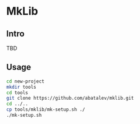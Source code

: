 # MkLib

## Intro

TBD

## Usage

```sh
cd new-project
mkdir tools
cd tools
git clone https://github.com/abatalev/mklib.git
cd ../..
cp tools/mklib/mk-setup.sh ./
./mk-setup.sh
```
